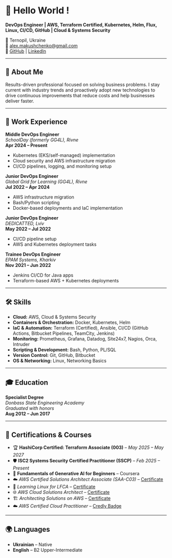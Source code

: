# 👋 Hello World !

**DevOps Engineer | AWS, Terraform Certified, Kubernetes, Helm, Flux, Linux, CI/CD, GitHub | Cloud & Systems Security**

📍 Ternopil, Ukraine  
📧 [alex.makushchenko@gmail.com](mailto:alex.makushchenko@gmail.com)  
🔗 [GitHub](https://github.com/Makushchenko) | [LinkedIn](https://www.linkedin.com/in/oleksandr-makushchenko/)

---

## 🔧 About Me

Results-driven professional focused on solving business problems. I stay current with industry trends and proactively adopt new technologies to drive continuous improvements that reduce costs and help businesses deliver faster.

---

## 💼 Work Experience

**Middle DevOps Engineer**  
_SchoolDay (formerly GG4L), Rivne_  
**Apr 2024 – Present**  
- Kubernetes (EKS/self-managed) implementation  
- Cloud security and AWS infrastructure migration  
- CI/CD pipelines, logging, and monitoring setup

**Junior DevOps Engineer**  
_Global Grid for Learning (GG4L), Rivne_  
**Jul 2022 – Apr 2024**  
- AWS infrastructure migration  
- Bash/Python scripting  
- Docker-based deployments and IaC implementation

**Junior DevOps Engineer**  
_DEDICATTED, Lviv_  
**May 2022 – Jul 2022**  
- CI/CD pipeline setup  
- AWS and Kubernetes deployment tasks

**Trainee DevOps Engineer**  
_EPAM Systems, Kharkiv_  
**Nov 2021 – Jun 2022**  
- Jenkins CI/CD for Java apps  
- Terraform-based AWS + Kubernetes deployments

---

## 🛠️ Skills

- **Cloud:** AWS, Cloud & Systems Security  
- **Containers & Orchestration:** Docker, Kubernetes, Helm  
- **IaC & Automation:** Terraform (Certified), Ansible, CI/CD (GitHub Actions, Bitbucket Pipelines, TeamCity, Jenkins)  
- **Monitoring:** Prometheus, Grafana, Datadog, Site24x7, Nagios, Orca, Intruder  
- **Scripting & Development:** Bash, Python, PL/SQL  
- **Version Control:** Git, GitHub, Bitbucket  
- **OS & Networking:** Linux, Networking Basics

---

## 🎓 Education

**Specialist Degree**  
_Donbass State Engineering Academy_  
*Graduated with honors*  
**Aug 2012 – Jun 2017**

---

## 📜 Certifications & Courses

- 🏆 **HashiCorp Certified: Terraform Associate (003)** – *May 2025 – May 2027*  
- 🛡 **ISC2 Systems Security Certified Practitioner (SSCP)** – *Feb 2025 – Present*  
- 🤖 **Fundamentals of Generative AI for Beginners** – Coursera  
- ☁️ *AWS Certified Solutions Architect Associate (SAA-C03)* – [Certificate](https://www.udemy.com/certificate/UC‑89a402cb‑7df5‑4e3c‑85d1‑dbeb5e6bf05c/)  
- 🐧 *Learning Linux for LFCA* – [Certificate](https://www.coursera.org/account/accomplishments/specialization/certificate/3G2YD95LCDCH)  
- 🌐 *AWS Cloud Solutions Architect* – [Certificate](https://www.coursera.org/account/accomplishments/professional‑cert/EC9S5XA7KACZ)  
- 🏗 *Architecting Solutions on AWS* – [Certificate](https://www.coursera.org/account/accomplishments/verify/CKFFW4W58G3K)  
- ☁️ *AWS Certified Cloud Practitioner* – [Credly Badge](https://www.credly.com/badges/6984453f‑b26e‑453d‑925b‑55a1578cda5e?source=linked_in_profile)

---

## 🌍 Languages

- **Ukrainian** – Native  
- **English** – B2 Upper-Intermediate
